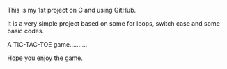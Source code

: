 This is my 1st project on C and using GitHub.


It is a very simple project based on some for loops, switch case and some basic codes.


A TIC-TAC-TOE game..........

Hope you enjoy the game.
